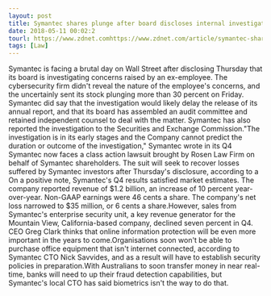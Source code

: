 ```yaml
---
layout: post
title: Symantec shares plunge after board discloses internal investigation
date: 2018-05-11 00:02:2
tourl: https://www.zdnet.comhttps://www.zdnet.com/article/symantec-shares-plunge-after-board-discloses-internal-investigation/
tags: [Law]
---
```

Symantec is facing a brutal day on Wall Street after disclosing Thursday that its board is investigating concerns raised by an ex-employee. The cybersecurity firm didn't reveal the nature of the employee's concerns, and the uncertainly sent its stock plunging more than 30 percent on Friday. Symantec did say that the investigation would likely delay the release of its annual report, and that its board has assembled an audit committee and retained independent counsel to deal with the matter. Symantec has also reported the investigation to the Securities and Exchange Commission."The investigation is in its early stages and the Company cannot predict the duration or outcome of the investigation," Symantec wrote in its Q4 Symantec now faces a class action lawsuit brought by Rosen Law Firm on behalf of Symantec shareholders. The suit will seek to recover losses suffered by Symantec investors after Thursday's disclosure, according to a On a positive note, Symantec's Q4 results satisfied market estimates. The company reported revenue of $1.2 billion, an increase of 10 percent year-over-year. Non-GAAP earnings were 46 cents a share. The company's net loss narrowed to $35 million, or 6 cents a share.However, sales from Symantec's enterprise security unit, a key revenue generator for the Mountain View, California-based company, declined seven percent in Q4. CEO Greg Clark thinks that online information protection will be even more important in the years to come.Organisations soon won't be able to purchase office equipment that isn't internet connected, according to Symantec CTO Nick Savvides, and as a result will have to establish security policies in preparation.With Australians to soon transfer money in near real-time, banks will need to up their fraud detection capabilities, but Symantec's local CTO has said biometrics isn't the way to do that.